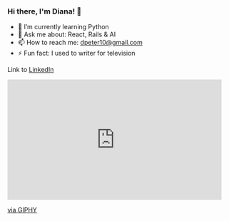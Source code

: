 ### Hi there, I'm Diana! 👋

- 🌱 I’m currently learning Python
- 💬 Ask me about: React, Rails & AI
- 📫 How to reach me: dpeter10@gmail.com
- ⚡ Fun fact: I used to writer for television 

Link to [LinkedIn](https://www.linkedin.com/in/dianacpeterson)

<!--
**DianaCPeterson/dianacpeterson** is a ✨ _special_ ✨ repository because its `README.md` (this file) appears on your GitHub profile.

Here are some ideas to get you started:

- 🔭 I’m currently working on ...
- 🌱 I’m currently learning ...
- 👯 I’m looking to collaborate on ...
- 🤔 I’m looking for help with ...
- 💬 Ask me about ...
- 📫 How to reach me: ...
- 😄 Pronouns: ...
- ⚡ Fun fact: ...
-->

<iframe src="https://giphy.com/embed/79DmNoMPreZ5s52BOx" width="480" height="270" frameBorder="0" class="giphy-embed" allowFullScreen></iframe><p><a href="https://giphy.com/gifs/79DmNoMPreZ5s52BOx">via GIPHY</a></p>
